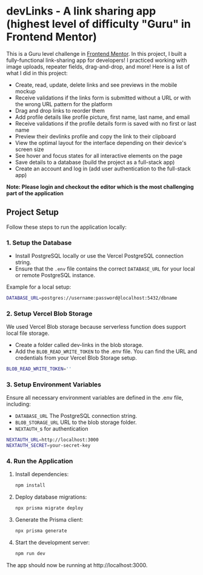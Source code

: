 # devLinks - A link sharing app (highest level of difficulty "Guru" in Frontend Mentor)
This is a Guru level challenge in [Frontend Mentor](https://www.frontendmentor.io/challenges/linksharing-app-Fbt7yweGsT). In this project, I built a fully-functional link-sharing app for developers! I practiced working with image uploads, repeater fields, drag-and-drop, and more! Here is a list of what I did in this project:
- Create, read, update, delete links and see previews in the mobile mockup
- Receive validations if the links form is submitted without a URL or with the wrong URL pattern for the platform
- Drag and drop links to reorder them
- Add profile details like profile picture, first name, last name, and email
- Receive validations if the profile details form is saved with no first or last name
- Preview their devlinks profile and copy the link to their clipboard
- View the optimal layout for the interface depending on their device's screen size
- See hover and focus states for all interactive elements on the page
- Save details to a database (build the project as a full-stack app)
- Create an account and log in (add user authentication to the full-stack app)

**Note: Please login and checkout the editor which is the most challenging part of the application**

## Project Setup

Follow these steps to run the application locally:

### 1. Setup the Database

-   Install PostgreSQL locally or use the Vercel PostgreSQL connection string.
-   Ensure that the `.env` file contains the correct `DATABASE_URL` for your local or remote PostgreSQL instance.

Example for a local setup:

```bash
DATABASE_URL=postgres://username:password@localhost:5432/dbname
```

### 2. Setup Vercel Blob Storage

We used Vercel Blob storage because serverless function does support local file storage.

-   Create a folder called dev-links in the blob storage.
-   Add the `BLOB_READ_WRITE_TOKEN` to the .env file. You can find the URL and credentials from your Vercel Blob Storage setup.

```bash
BLOB_READ_WRITE_TOKEN=''
```

### 3. Setup Environment Variables

Ensure all necessary environment variables are defined in the .env file, including:

-   `DATABASE_URL` The PostgreSQL connection string.
-   `BLOB_STORAGE_URL` URL to the blob storage folder.
-   `NEXTAUTH_`s for authentication

```bash
NEXTAUTH_URL=http://localhost:3000
NEXTAUTH_SECRET=your-secret-key
```

### 4. Run the Application

1. Install dependencies:
    ```bash
    npm install
    ```
2. Deploy database migrations:
    ```bash
    npx prisma migrate deploy
    ```
3. Generate the Prisma client:
    ```bash
    npx prisma generate
    ```
4. Start the development server:
    ```bash
    npm run dev
    ```

The app should now be running at http://localhost:3000.
